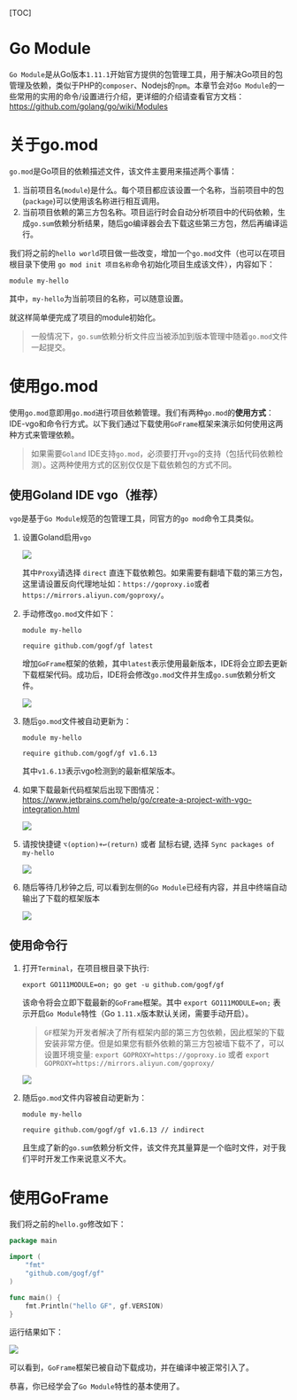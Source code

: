 [TOC]

# Go Module

`Go Module`是从Go版本`1.11.1`开始官方提供的包管理工具，用于解决Go项目的包管理及依赖，类似于PHP的`composer`、Nodejs的`npm`。本章节会对`Go Module`的一些常用的实用的命令/设置进行介绍，更详细的介绍请查看官方文档：https://github.com/golang/go/wiki/Modules

# 关于go.mod

`go.mod`是Go项目的依赖描述文件，该文件主要用来描述两个事情：
1. 当前项目名(`module`)是什么。每个项目都应该设置一个名称，当前项目中的包(`package`)可以使用该名称进行相互调用。
1. 当前项目依赖的第三方包名称。项目运行时会自动分析项目中的代码依赖，生成`go.sum`依赖分析结果，随后go编译器会去下载这些第三方包，然后再编译运行。

我们将之前的`hello world`项目做一些改变，增加一个`go.mod`文件（也可以在项目根目录下使用 `go mod init 项目名称`命令初始化项目生成该文件），内容如下：
```
module my-hello
```
其中，`my-hello`为当前项目的名称，可以随意设置。

就这样简单便完成了项目的module初始化。

> 一般情况下，`go.sum`依赖分析文件应当被添加到版本管理中随着`go.mod`文件一起提交。

# 使用go.mod

使用`go.mod`意即用`go.mod`进行项目依赖管理。我们有两种`go.mod`的**使用方式**：IDE-vgo和命令行方式。以下我们通过下载使用`GoFrame`框架来演示如何使用这两种方式来管理依赖。

> 如果需要`Goland` IDE支持`go.mod`，必须要打开`vgo`的支持（包括代码依赖检测）。这两种使用方式的区别仅仅是下载依赖包的方式不同。

## 使用Goland IDE vgo（推荐）
`vgo`是基于`Go Module`规范的包管理工具，同官方的`go mod`命令工具类似。

<!-- 1. 设置Goland关闭`GOPATH`

    ![](/images/gomodule5.png) -->
    
1. 设置Goland启用`vgo`

    ![](/images/gomodule2.png)

    其中`Proxy`请选择 `direct` 直连下载依赖包。如果需要有翻墙下载的第三方包，这里请设置反向代理地址如：`https://goproxy.io`或者`https://mirrors.aliyun.com/goproxy/`。

1. 手动修改`go.mod`文件如下：
    ```
    module my-hello

    require github.com/gogf/gf latest
    ```
    增加`GoFrame`框架的依赖，其中`latest`表示使用最新版本，IDE将会立即去更新下载框架代码。成功后，IDE将会修改`go.mod`文件并生成`go.sum`依赖分析文件。

    ![](/images/gomodule3.png)

1. 随后`go.mod`文件被自动更新为：
    ```
    module my-hello

    require github.com/gogf/gf v1.6.13
    ```
    其中`v1.6.13`表示vgo检测到的最新框架版本。

1. 如果下载最新代码框架后出现下图情况：https://www.jetbrains.com/help/go/create-a-project-with-vgo-integration.html

    ![](/images/gomodule6.png)

1. 请按快捷键 `⌥(option)+↩(return)` 或者 鼠标右键, 选择 `Sync packages of my-hello`

    ![](/images/gomodule7.png)

1. 随后等待几秒钟之后, 可以看到左侧的`Go Module`已经有内容，并且中终端自动输出了下载的框架版本

    ![](/images/gomodule8.png)

## 使用命令行

1. 打开`Terminal`，在项目根目录下执行:
    ```
    export GO111MODULE=on; go get -u github.com/gogf/gf
    ```
    该命令将会立即下载最新的`GoFrame`框架。其中 `export GO111MODULE=on;` 表示开启`Go Module`特性（Go `1.11.x`版本默认关闭，需要手动开启）。

    > `GF`框架为开发者解决了所有框架内部的第三方包依赖，因此框架的下载安装非常方便。但是如果您有额外依赖的第三方包被墙下载不了，可以设置环境变量: `export GOPROXY=https://goproxy.io` 或者 `export GOPROXY=https://mirrors.aliyun.com/goproxy/`

    ![](/images/gomodule1.png)

1. 随后`go.mod`文件内容被自动更新为：
    ```
    module my-hello

    require github.com/gogf/gf v1.6.13 // indirect
    ```
    且生成了新的`go.sum`依赖分析文件，该文件充其量算是一个临时文件，对于我们平时开发工作来说意义不大。



# 使用GoFrame

我们将之前的`hello.go`修改如下：
```go
package main

import (
    "fmt"
    "github.com/gogf/gf"
)

func main() {
    fmt.Println("hello GF", gf.VERSION)
}
```
运行结果如下：

![](/images/gomodule4.png)

可以看到，`GoFrame`框架已被自动下载成功，并在编译中被正常引入了。

恭喜，你已经学会了`Go Module`特性的基本使用了。

